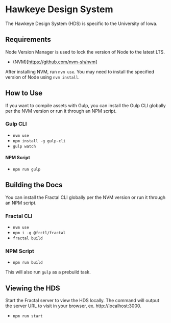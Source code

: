 # Hawkeye Design System

The Hawkeye Design System (HDS) is specific to the University of Iowa.

## Requirements
Node Version Manager is used to lock the version of Node to the latest LTS.

- (NVM)[https://github.com/nvm-sh/nvm]

After installing NVM, run `nvm use`. You may need to install the specified
version of Node using `nvm install`.

## How to Use

If you want to compile assets with Gulp, you can install the Gulp CLI globally
per the NVM version or run it through an NPM script.

### Gulp CLI
- `nvm use`
- `npm install -g gulp-cli`
- `gulp watch`

#### NPM Script
- `npm run gulp`

## Building the Docs

You can install the Fractal CLI globally per the NVM version or run it through
an NPM script.

### Fractal CLI
- `nvm use`
- `npm i -g @frctl/fractal`
- `fractal build`

### NPM Script
- `npm run build`

This will also run `gulp` as a prebuild task.

## Viewing the HDS
Start the Fractal server to view the HDS locally. The command will output the
server URL to visit in your browser, ex. http://localhost:3000.

- `npm run start`
